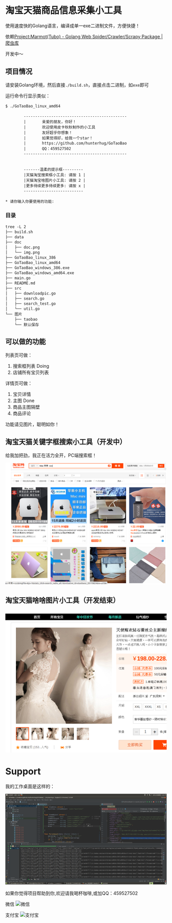 # 淘宝天猫商品信息采集小工具

使用速度快的Golang语言，编译成单一exe二进制文件，方便快捷！

依赖[Project:Marmot(Tubo) - Golang Web Spider/Crawler/Scrapy Package | 爬虫库 ](https://github.com/hunterhug/GoSpider)

开发中～

## 项目情况

请安装Golang环境，然后直接`./build.sh`，直接点击二进制，如`exe`即可

运行命令行显示类似：

```
$ ./GoTaoBao_linux_amd64 

        ---------------------------------------------
        |       亲爱的朋友，你好！
        |       欢迎使用皮卡秋秋制作的小工具
        |       友好超乎你想象！
        |       如果觉得好，给我一个star！
        |       https://github.com/hunterhug/GoTaoBao
        |       QQ：459527502
        ---------------------------------------------
        

        -------温柔的提示框---------
        |天猫淘宝搜索框小工具: 请按 1 |
        |天猫淘宝啥图片小工具: 请按 2 |
        |更多待续更多待续更多: 请按 x |
        --------------------------
                
* 请你输入你要使用的功能:
```

### 目录

```
tree -L 2
├── build.sh
├── data
├── doc
│   ├── doc.png
│   └── img.png
├── GoTaoBao_linux_386
├── GoTaoBao_linux_amd64
├── GoTaoBao_windows_386.exe
├── GoTaoBao_windows_amd64.exe
├── main.go
├── README.md
├── src
│   ├── downloadpic.go
│   ├── search.go
│   ├── search_test.go
│   └── util.go
└── 图片
    ├── taobao
    └── 默认保存
```

## 可以做的功能

列表页可做：

1. 搜索框列表 Doing
2. 店铺所有宝贝列表

详情页可做：

1. 宝贝详情
2. 主图 Done
3. 商品主图隔壁 
4. 商品评论

功能请见图片，聪明如你！

## 淘宝天猫关键字框搜索小工具（开发中）

给我加把劲，我正在活力全开，PC端搜索框！

![doc.png](doc/doc.png)

## 淘宝天猫啥啥图片小工具（开发结束）

![doc.png](doc/img.png)

# Support

我的工作桌面是这样的：

![](doc/mywork.png)

如果你觉得项目帮助到你,欢迎请我喝杯咖啡,或加QQ：459527502

微信
![微信](https://raw.githubusercontent.com/hunterhug/hunterhug.github.io/master/static/jpg/wei.png)

支付宝
![支付宝](https://raw.githubusercontent.com/hunterhug/hunterhug.github.io/master/static/jpg/ali.png)